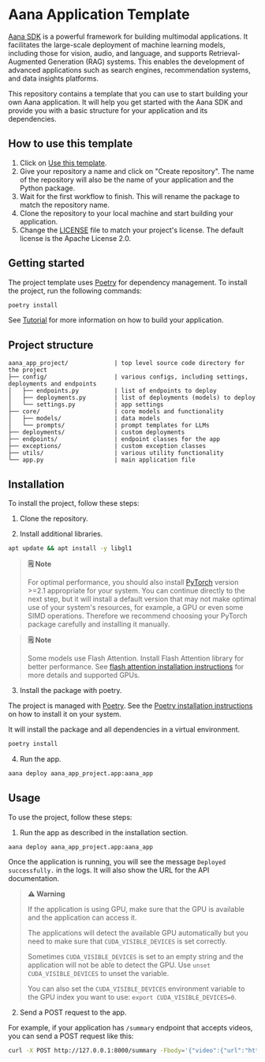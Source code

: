 # Aana Application Template

[Aana SDK](https://github.com/mobiusml/aana_sdk) is a powerful framework for building multimodal applications. It facilitates the large-scale deployment of machine learning models, including those for vision, audio, and language, and supports Retrieval-Augmented Generation (RAG) systems. This enables the development of advanced applications such as search engines, recommendation systems, and data insights platforms.

This repository contains a template that you can use to start building your own Aana application. It will help you get started with the Aana SDK and provide you with a basic structure for your application and its dependencies.

## How to use this template

1. Click on [Use this template](https://github.com/mobiusml/aana_app_template/generate).
2. Give your repository a name and click on "Create repository". The name of the repository will also be the name of your application and the Python package.
3. Wait for the first workflow to finish. This will rename the package to match the repository name.
4. Clone the repository to your local machine and start building your application.
5. Change the [LICENSE](/LICENSE) file to match your project's license. The default license is the Apache License 2.0.

## Getting started

The project template uses [Poetry](https://python-poetry.org/) for dependency management. To install the project, run the following commands:

```bash
poetry install
```

See [Tutorial](https://github.com/mobiusml/aana_sdk/blob/main/docs/tutorial.md) for more information on how to build your application.

## Project structure

```
aana_app_project/             | top level source code directory for the project
├── config/                   | various configs, including settings, deployments and endpoints
│   ├── endpoints.py          | list of endpoints to deploy
│   ├── deployments.py        | list of deployments (models) to deploy
│   └── settings.py           | app settings
├── core/                     | core models and functionality
│   ├── models/               | data models
│   └── prompts/              | prompt templates for LLMs
├── deployments/              | custom deployments
├── endpoints/                | endpoint classes for the app
├── exceptions/               | custom exception classes
├── utils/                    | various utility functionality
└── app.py                    | main application file
```


## Installation

To install the project, follow these steps:

1. Clone the repository.

2. Install additional libraries.

```bash
apt update && apt install -y libgl1
```
> **🗒️ Note**
>
> For optimal performance, you should also install [PyTorch](https://pytorch.org/get-started/locally/) version >=2.1 appropriate for your system. You can continue directly to the next step, but it will install a default version that may not make optimal use of your system's resources, for example, a GPU or even some SIMD operations. Therefore we recommend choosing your PyTorch package carefully and installing it manually.

> **🗒️ Note**
>
> Some models use Flash Attention. Install Flash Attention library for better performance. See [flash attention installation instructions](https://github.com/Dao-AILab/flash-attention?tab=readme-ov-file#installation-and-features) for more details and supported GPUs.

3. Install the package with poetry.

The project is managed with [Poetry](https://python-poetry.org/docs/). See the [Poetry installation instructions](https://python-poetry.org/docs/#installation) on how to install it on your system.

It will install the package and all dependencies in a virtual environment.

```bash
poetry install
```

4. Run the app.

```bash
aana deploy aana_app_project.app:aana_app
```

## Usage

To use the project, follow these steps:

1. Run the app as described in the installation section.

```bash
aana deploy aana_app_project.app:aana_app
```

Once the application is running, you will see the message `Deployed successfully.` in the logs. It will also show the URL for the API documentation.

> **⚠️ Warning**
>
> If the application is using GPU, make sure that the GPU is available and the application can access it.
>
> The applications will detect the available GPU automatically but you need to make sure that `CUDA_VISIBLE_DEVICES` is set correctly.
> 
> Sometimes `CUDA_VISIBLE_DEVICES` is set to an empty string and the application will not be able to detect the GPU. Use `unset CUDA_VISIBLE_DEVICES` to unset the variable.
> 
> You can also set the `CUDA_VISIBLE_DEVICES` environment variable to the GPU index you want to use: `export CUDA_VISIBLE_DEVICES=0`.

2. Send a POST request to the app.

For example, if your application has `/summary` endpoint that accepts videos, you can send a POST request like this:

```bash
curl -X POST http://127.0.0.1:8000/summary -Fbody='{"video":{"url":"https://www.youtube.com/watch?v=VhJFyyukAzA"}}'
```
